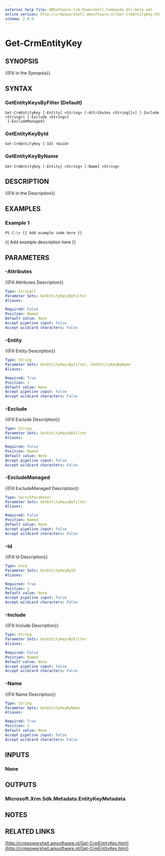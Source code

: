 ```yaml
---
external help file: AMSoftware.Crm.Powershell.Commands.dll-Help.xml
online version: http://crmpowershell.amsoftware.nl/Get-CrmEntityKey.html
schema: 2.0.0
---
```


# Get-CrmEntityKey

## SYNOPSIS
{{Fill in the Synopsis}}

## SYNTAX

### GetEntityKeysByFilter (Default)
```
Get-CrmEntityKey [-Entity] <String> [-Attributes <String[]>] [-Include <String>] [-Exclude <String>]
 [-ExcludeManaged]
```

### GetEntityKeyById
```
Get-CrmEntityKey [-Id] <Guid>
```

### GetEntityKeyByName
```
Get-CrmEntityKey [-Entity] <String> [-Name] <String>
```

## DESCRIPTION
{{Fill in the Description}}

## EXAMPLES

### Example 1
```
PS C:\> {{ Add example code here }}
```

{{ Add example description here }}

## PARAMETERS

### -Attributes
{{Fill Attributes Description}}

```yaml
Type: String[]
Parameter Sets: GetEntityKeysByFilter
Aliases: 

Required: False
Position: Named
Default value: None
Accept pipeline input: False
Accept wildcard characters: False
```

### -Entity
{{Fill Entity Description}}

```yaml
Type: String
Parameter Sets: GetEntityKeysByFilter, GetEntityKeyByName
Aliases: 

Required: True
Position: 1
Default value: None
Accept pipeline input: False
Accept wildcard characters: False
```

### -Exclude
{{Fill Exclude Description}}

```yaml
Type: String
Parameter Sets: GetEntityKeysByFilter
Aliases: 

Required: False
Position: Named
Default value: None
Accept pipeline input: False
Accept wildcard characters: False
```

### -ExcludeManaged
{{Fill ExcludeManaged Description}}

```yaml
Type: SwitchParameter
Parameter Sets: GetEntityKeysByFilter
Aliases: 

Required: False
Position: Named
Default value: None
Accept pipeline input: False
Accept wildcard characters: False
```

### -Id
{{Fill Id Description}}

```yaml
Type: Guid
Parameter Sets: GetEntityKeyById
Aliases: 

Required: True
Position: 1
Default value: None
Accept pipeline input: False
Accept wildcard characters: False
```

### -Include
{{Fill Include Description}}

```yaml
Type: String
Parameter Sets: GetEntityKeysByFilter
Aliases: 

Required: False
Position: Named
Default value: None
Accept pipeline input: False
Accept wildcard characters: False
```

### -Name
{{Fill Name Description}}

```yaml
Type: String
Parameter Sets: GetEntityKeyByName
Aliases: 

Required: True
Position: 2
Default value: None
Accept pipeline input: False
Accept wildcard characters: False
```

## INPUTS

### None


## OUTPUTS

### Microsoft.Xrm.Sdk.Metadata.EntityKeyMetadata


## NOTES

## RELATED LINKS

[http://crmpowershell.amsoftware.nl/Get-CrmEntityKey.html](http://crmpowershell.amsoftware.nl/Get-CrmEntityKey.html)

